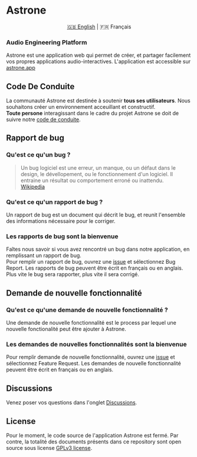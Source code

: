 # Astrone

<p align="center">
  <a href="https://github.com/Jerboas86/astrone-feedback/tree/master/lang/en">🇬🇧 English</a> |
  <span>🇫🇷 Français</span>
</p>

### Audio Engineering Platform

Astrone est une application web qui permet de créer, et partager facilement vos propres applications audio-interactives.
L'application est accessible sur [astrone.app](www.astrone.app)

## Code De Conduite

La communauté Astrone est destinée à soutenir **tous ses utilisateurs**. Nous souhaitons créer un environnement acceuillant et constructif.\
**Toute persone** interagissant dans le cadre du projet Astrone se doit de suivre notre [code de conduite](https://github.com/Jerboas86/astrone-feedback/tree/master/CODE_OF_CONDUCT.md).

## Rapport de bug

### Qu'est ce qu'un bug ?

> Un bug logiciel est une erreur, un manque, ou un défaut dans le design, le
> dévellopement, ou le fonctionnement d'un logiciel. Il entraine un résultat ou
> comportement erroné ou inattendu.\
> [Wikipedia](https://en.wikipedia.org/wiki/Software_bug)

### Qu'est ce qu'un rapport de bug ?

Un rapport de bug est un document qui décrit le bug, et reunit l'ensemble des informations nécessaire pour le corriger.

### Les rapports de bug sont la bienvenue

Faîtes nous savoir si vous avez rencontré un bug dans notre application, en remplissant un rapport de bug.\
Pour remplir un rapport de bug, ouvrez une [issue](https://github.com/Jerboas86/astrone-feedback/issues/new/choose) et sélectionnez Bug Report. Les rapports de bug peuvent être écrit en français ou en anglais. Plus vite le bug sera rapporter, plus vite il sera corrigé.

## Demande de nouvelle fonctionnalité

### Qu'est ce qu'une demande de nouvelle fonctionnalité ?

Une demande de nouvelle fonctionnalité est le process par lequel une nouvelle fonctionalité peut être ajouter à Astrone.

### Les demandes de nouvelles fonctionnalités sont la bienvenue

Pour remplir demande de nouvelle fonctionnalité, ouvrez une [issue](https://github.com/Jerboas86/astrone-feedback/issues/new/choose) et sélectionnez Feature Request. Les demandes de nouvelle fonctionnalité peuvent être écrit en français ou en anglais.

## Discussions

Venez poser vos questions dans l'onglet [Discussions](https://github.com/Jerboas86/astrone-feedback/discussions).

## License

Pour le moment, le code source de l'application Astrone est fermé. Par contre, la totalité des documents présents
dans ce repository sont open source sous license [GPLv3 license](https://github.com/Jerboas86/astrone-feedback/tree/master/LICENSE.md).
